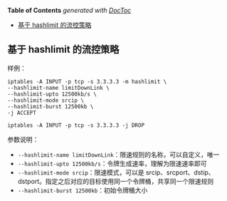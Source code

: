 <!-- START doctoc generated TOC please keep comment here to allow auto update -->
<!-- DON'T EDIT THIS SECTION, INSTEAD RE-RUN doctoc TO UPDATE -->
**Table of Contents**  *generated with [DocToc](https://github.com/thlorenz/doctoc)*

- [基于 hashlimit 的流控策略](#%E5%9F%BA%E4%BA%8E-hashlimit-%E7%9A%84%E6%B5%81%E6%8E%A7%E7%AD%96%E7%95%A5)

<!-- END doctoc generated TOC please keep comment here to allow auto update -->

## 基于 hashlimit 的流控策略

样例：

```shell
iptables -A INPUT -p tcp -s 3.3.3.3 -m hashlimit \
--hashlimit-name limitDownLink \
--hashlimit-upto 12500kb/s \
--hashlimit-mode srcip \
--hashlimit-burst 12500kb \
-j ACCEPT

iptables -A INPUT -p tcp -s 3.3.3.3 -j DROP
```

参数说明：

- `--hashlimit-name limitDownLink`：限速规则的名称，可以自定义，唯一
- `--hashlimit-upto 12500kb/s`：令牌生成速率，理解为限速速率即可
- `--hashlimit-mode srcip`：限速模式，可以是 srcip、srcport、dstip、dstport。指定之后对应的目标使用同一个令牌桶，共享同一个限速规则
- `--hashlimit-burst 12500kb`：初始令牌桶大小

